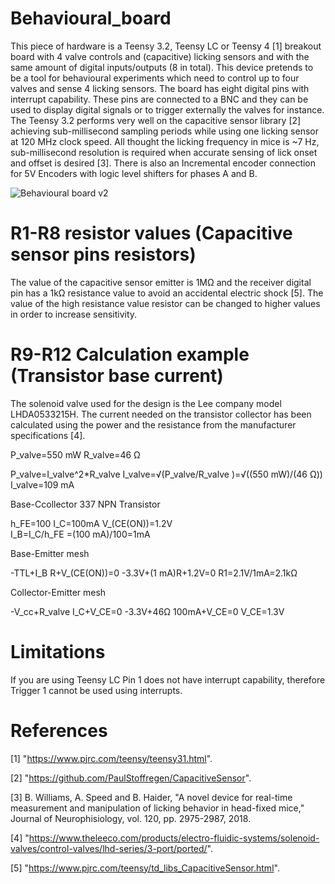 # Behavioural_board

This piece of hardware is a Teensy 3.2, Teensy LC or Teensy 4 [1] breakout board with 4 valve controls and (capacitive) licking sensors and with the same amount of digital inputs/outputs (8 in total). This device pretends to be a tool for behavioural experiments which need to control up to four valves and sense 4 licking sensors. The board has eight digital pins with interrupt capability. These pins are connected to a BNC and they can be used to display digital signals or to trigger externally the valves for instance. The Teensy 3.2 performs very well on the capacitive sensor library [2] achieving sub-millisecond sampling periods while using one licking sensor at 120 MHz clock speed. All thought the licking frequency in mice is ~7 Hz, sub-millisecond resolution is required when accurate sensing of lick onset and offset is desired [3]. There is also an Incremental encoder connection for 5V Encoders with logic level shifters for phases A and B.


![Behavioural board v2](https://user-images.githubusercontent.com/54901317/177177025-56f0a11d-c3ec-42a9-9601-7cabe0dad406.png)

# R1-R8 resistor values (Capacitive sensor pins resistors)
The value of the capacitive sensor emitter is 1MΩ and the receiver digital pin has a 1kΩ resistance value to avoid an accidental electric shock [5]. The value of the high resistance value resistor can be changed to higher values in order to increase sensitivity.

# R9-R12 Calculation example (Transistor base current)
The solenoid valve used for the design is the Lee company model LHDA0533215H. The current needed on the transistor collector has been calculated using the power and the resistance from the manufacturer specifications [4].
 
P_valve=550 mW  R_valve=46 Ω

P_valve=I_valve^2*R_valve
I_valve=√(P_valve/R_valve )=√((550 mW)/(46 Ω))
I_valve=109 mA

Base-Ccollector 337 NPN Transistor

h_FE=100    I_C=100mA    V_(CE(ON))=1.2V   
I_B=I_C/h_FE =(100 mA)/100=1mA

Base-Emitter mesh

-TTL+I_B R+V_(CE(ON))=0
-3.3V+(1 mA)R+1.2V=0
R1=2.1V/1mA=2.1kΩ

Collector-Emitter mesh

-V_cc+R_valve I_C+V_CE=0
-3.3V+46Ω 100mA+V_CE=0
V_CE=1.3V

# Limitations

If you are using Teensy LC Pin 1 does not have interrupt capability, therefore Trigger 1 cannot be used using interrupts.

# References

[1] 	"https://www.pjrc.com/teensy/teensy31.html". 

[2] 	"https://github.com/PaulStoffregen/CapacitiveSensor". 

[3] 	B. Williams, A. Speed and B. Haider, "A novel device for real-time measurement and manipulation of licking behavior in head-fixed mice," Journal of Neurophisiology, vol. 120, pp. 2975-2987, 2018. 

[4] 	"https://www.theleeco.com/products/electro-fluidic-systems/solenoid-valves/control-valves/lhd-series/3-port/ported/". 

[5] 	"https://www.pjrc.com/teensy/td_libs_CapacitiveSensor.html". 


